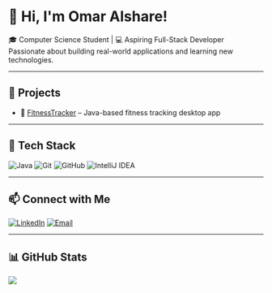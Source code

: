 # 👋 Hi, I'm Omar Alshare!

🎓 Computer Science Student | 💻 Aspiring Full-Stack Developer  
Passionate about building real-world applications and learning new technologies.

---

## 🚀 Projects
- 🔹 [FitnessTracker](https://github.com/OmarAlshare1/FitnessTracker) – Java-based fitness tracking desktop app

---

## 🧰 Tech Stack
![Java](https://img.shields.io/badge/Java-ED8B00?style=flat&logo=java&logoColor=white)
![Git](https://img.shields.io/badge/Git-F05032?style=flat&logo=git&logoColor=white)
![GitHub](https://img.shields.io/badge/GitHub-181717?style=flat&logo=github&logoColor=white)
![IntelliJ IDEA](https://img.shields.io/badge/IntelliJIDEA-000000?style=flat&logo=intellij-idea)

---

## 📫 Connect with Me
[![LinkedIn](https://img.shields.io/badge/LinkedIn-blue?style=flat&logo=linkedin)]([https://linkedin.com/in/YOUR_LINK_HERE](https://www.linkedin.com/in/omar-alshare-25326a350/))
[![Email](https://img.shields.io/badge/Email-D14836?style=flat&logo=gmail&logoColor=white)](mailto:26200309@edgehill.ac.uk)

---

## 📊 GitHub Stats
![](https://github-readme-stats.vercel.app/api/top-langs/?username=omaralshare1&theme=dark&hide_border=false&include_all_commits=false&count_private=false&layout=compact)
